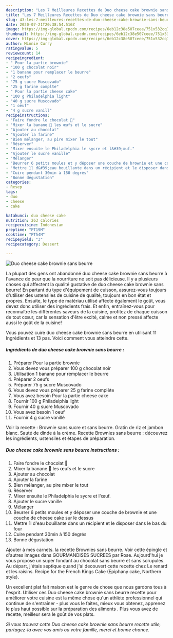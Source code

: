 ```yaml
---
description: "Les 7 Meilleures Recettes de Duo cheese cake brownie sans beurre"
title: "Les 7 Meilleures Recettes de Duo cheese cake brownie sans beurre"
slug: 43-les-7-meilleures-recettes-de-duo-cheese-cake-brownie-sans-beurre
date: 2020-07-21T20:38:54.516Z
image: https://img-global.cpcdn.com/recipes/6eb12c38e507ceee/751x532cq70/duo-cheese-cake-brownie-sans-beurre-photo-principale-de-la-recette.jpg
thumbnail: https://img-global.cpcdn.com/recipes/6eb12c38e507ceee/751x532cq70/duo-cheese-cake-brownie-sans-beurre-photo-principale-de-la-recette.jpg
cover: https://img-global.cpcdn.com/recipes/6eb12c38e507ceee/751x532cq70/duo-cheese-cake-brownie-sans-beurre-photo-principale-de-la-recette.jpg
author: Minnie Curry
ratingvalue: 5
reviewcount: 14
recipeingredient:
- " Pour la partie brownie"
- "100 g chocolat noir"
- "1 banane pour remplacer le beurre"
- "2 oeufs"
- "75 g sucre Muscovado"
- "25 g farine complte"
- " Pour la partie cheese cake"
- "100 g Philadelphia light"
- "40 g sucre Muscovado"
- "1 oeuf"
- "4 g sucre vanill"
recipeinstructions:
- "Faire fondre le chocolat 🍫"
- "Mixer la banane 🍌 les œufs et le sucre"
- "Ajouter au chocolat"
- "Ajouter la farine"
- "Bien mélanger, au pire mixer le tout"
- "Réserver"
- "Mixer ensuite le Philadelphia le sycre et l&#39;œuf."
- "Ajouter le sucre vanille"
- "Mélanger"
- "Beurrer 6 petits moules et y déposer une couche de brownie et une couche de cheese cake sur le dessus"
- "Mettre 1l d&#39;eau bouillante dans un récipient et le disposer dans le bas du four"
- "Cuire pendant 30min à 150 degrés"
- "Bonne dégustation"
categories:
- Resep
tags:
- duo
- cheese
- cake

katakunci: duo cheese cake 
nutrition: 263 calories
recipecuisine: Indonesian
preptime: "PT19M"
cooktime: "PT54M"
recipeyield: "3"
recipecategory: Dessert

---
```



![Duo cheese cake brownie sans beurre](https://img-global.cpcdn.com/recipes/6eb12c38e507ceee/751x532cq70/duo-cheese-cake-brownie-sans-beurre-photo-principale-de-la-recette.jpg)

La plupart des gens ont abandonné duo cheese cake brownie sans beurre à l'avance de peur que la nourriture ne soit pas délicieuse. Il y a plusieurs choses qui affectent la qualité gustative de duo cheese cake brownie sans beurre! En partant du type d'équipement de cuisson, assurez-vous toujours d'utiliser des ustensiles de cuisine de qualité, toujours en bon état et propres. Ensuite, le type de matériau utilisé affecte également le goût, vous devez donc utiliser des ingrédients frais. Et enfin, entraînez-vous pour reconnaître les différentes saveurs de la cuisine, profitez de chaque cuisson de tout cœur, car la sensation d'être excité, calme et non pressé affecte aussi le goût de la cuisine!

<!--inarticleads1-->

Vous pouvez cuire duo cheese cake brownie sans beurre en utilisant 11 Ingrédients et 13 pas. Voici comment vous atteindre cette.

##### Ingrédients de duo cheese cake brownie sans beurre :

1. Préparer  Pour la partie brownie
1. Vous devez vous préparer 100 g chocolat noir
1. Utilisation 1 banane pour remplacer le beurre
1. Préparer 2 oeufs
1. Préparer 75 g sucre Muscovado
1. Vous devez vous préparer 25 g farine complète
1. Vous avez besoin  Pour la partie cheese cake
1. Fournir 100 g Philadelphia light
1. Fournir 40 g sucre Muscovado
1. Vous avez besoin 1 oeuf
1. Fournir 4 g sucre vanillé


Voir la recette : Brownie sans sucre et sans beurre. Gratin de riz et jambon blanc. Sauté de dinde à la crème. Recette Brownies sans beurre : découvrez les ingrédients, ustensiles et étapes de préparation. 

<!--inarticleads2-->

##### Duo cheese cake brownie sans beurre instructions :

1. Faire fondre le chocolat 🍫
1. Mixer la banane 🍌 les œufs et le sucre
1. Ajouter au chocolat
1. Ajouter la farine
1. Bien mélanger, au pire mixer le tout
1. Réserver
1. Mixer ensuite le Philadelphia le sycre et l&#39;œuf.
1. Ajouter le sucre vanille
1. Mélanger
1. Beurrer 6 petits moules et y déposer une couche de brownie et une couche de cheese cake sur le dessus
1. Mettre 1l d&#39;eau bouillante dans un récipient et le disposer dans le bas du four
1. Cuire pendant 30min à 150 degrés
1. Bonne dégustation


Ajouter à mes carnets. la recette Brownies sans beurre. Voir cette épingle et d&#39;autres images dans GOURMANDISES SUCREES par Rose. Aujourd&#39;hui je vous propose un super fondant au chocolat sans beurre et sans scrupules. Au départ, j&#39;étais septique quand j&#39;ai decouvert cette recette chez Le renard et les raisins. Recipe for the French Kings Cake (Epiphany cake, Northern style). 

<!--inarticleads1-->

<p>
Un excellent plat fait maison est le genre de chose que nous gardons tous à l'esprit. Utiliser ces Duo cheese cake brownie sans beurre recette pour améliorer votre cuisine est la même chose qu'un athlète professionnel qui continue de s'entraîner - plus vous le faites, mieux vous obtenez, apprenez le plus haut possible sur la préparation des aliments . Plus vous avez de recette, meilleur sera le goût de vos plats.
</p>

<p>
<i>Si vous trouvez cette Duo cheese cake brownie sans beurre recette utile, partagez-la avec vos amis ou votre famille, merci et bonne chance.</i>
</p>
